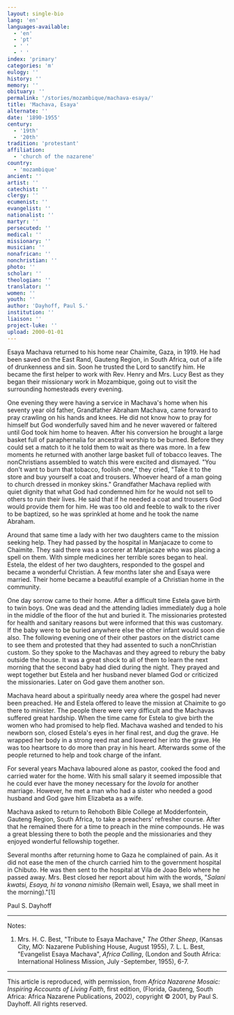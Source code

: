 ```yaml
---
layout: single-bio
lang: 'en'
languages-available:
  - 'en'
  - 'pt'
  - ' '
  - ' '
index: 'primary'
categories: 'm'
eulogy: ''
history: ''
memory: ''
obituary: ''
permalink: '/stories/mozambique/machava-esaya/'
title: 'Machava, Esaya'
alternate: ''
date: '1890-1955'
century:
  - '19th'
  - '20th'
tradition: 'protestant'
affiliation:
  - 'church of the nazarene'
country:
  - 'mozambique'
ancient: ''
artist: ''
catechist: ''
clergy: ''
ecumenist: ''
evangelist: ''
nationalist: ''
martyr: ''
persecuted: ''
medical: ''
missionary: ''
musician: ''
nonafrican: ''
nonchristian: ''
photo: ''
scholar: ''
theologian: ''
translator: ''
women: ''
youth: ''
author: 'Dayhoff, Paul S.'
institution: ''
liaison: ''
project-luke: ''
upload: 2000-01-01
---
```



Esaya Machava returned to his home near Chaimite, Gaza, in 1919.  He had been saved on the East Rand, Gauteng Region, in South Africa, out of a life of drunkenness and sin.  Soon he trusted the Lord to sanctify him.  He became the first helper to work with Rev. Henry and Mrs. Lucy Best as they began their missionary work in Mozambique, going out to visit the surrounding homesteads every evening.

One evening they were having a service in Machava's home when his seventy year old father, Grandfather Abraham Machava, came forward to pray crawling on his hands and knees.  He did not know how to pray for himself but God wonderfully saved him and he never wavered or faltered until God took him home to heaven.  After his conversion he brought a large basket full of paraphernalia for ancestral worship to be burned.  Before they could set a match to it he told them to wait as there was more.  In a few moments he returned with another large basket full of tobacco leaves.  The nonChristians assembled to watch this were excited and dismayed.  "You don't want to burn that tobacco, foolish one," they cried,  "Take it to the store and buy yourself a coat and trousers.  Whoever heard of a man going to church dressed in monkey skins."  Grandfather Machava replied with quiet dignity that what God had condemned him for he would not sell to others to ruin their lives.  He said that if he needed a coat and trousers God would provide them for him.   He was too old and feeble to walk to the river to be baptized,  so he was sprinkled at home and he took the name Abraham.

Around that same time a lady with her two daughters came to the mission seeking help.  They had passed by the hospital in Manjacaze to come to Chaimite.  They said there was a sorcerer at Manjacaze who was placing a spell on them. With simple medicines her terrible sores began to heal.  Estela, the eldest of her two daughters, responded to the gospel and became a wonderful Christian.  A few months later she and Esaya were married.  Their home became a beautiful example of a Christian home in the community.

One day sorrow came to their home.  After a difficult time Estela gave birth to twin boys.  One was dead and the attending ladies immediately dug a hole in the middle of the floor of the hut and buried it.  The missionaries protested for health and sanitary reasons but were informed that this was customary.  If the baby were to be buried anywhere else the other infant would soon die also.  The following evening one of their other pastors on the district came to see them and protested that they had assented to such a nonChristian custom.  So they spoke to the Machavas and they agreed to rebury the baby outside the house.  It was a great shock to all of them to learn the next morning that the second baby had died during the night.  They prayed and wept together but Estela and her husband never blamed God or criticized the missionaries.  Later on God gave them another son.

Machava heard about a spiritually needy area where the gospel had never been preached.  He and Estela offered to leave the mission at Chaimite to go there to minister.  The people there were very difficult and the Machavas suffered great hardship.  When the time came for Estela to give birth the women who had promised to help fled.  Machava washed and tended to his newborn son, closed Estela's eyes in her final rest, and dug the grave.  He wrapped her body in a strong reed mat and lowered her into the grave.  He was too heartsore to do more than pray in his heart. Afterwards some of the people returned to help and took charge of the infant.

For several years Machava laboured alone as pastor, cooked the food and carried water for the home.  With his small salary it seemed impossible that he could ever have the money necessary  for the *lovola* for another marriage.  However, he met a man who had a sister who needed a good husband and God gave him Elizabeta as a wife.

Machava asked to return to Rehoboth Bible College at Modderfontein, Gauteng Region, South Africa, to take a preachers' refresher course.  After that he remained there for a time to preach in the mine compounds.  He was a great blessing there to both the people and the missionaries and they enjoyed wonderful fellowship together.

Several months after returning home to Gaza he complained of pain.  As it did not ease the men of the church carried him to the government hospital in Chibuto.  He was then sent to the hospital at Vila de Joao Belo where he passed away.  Mrs. Best closed her report about him with the words, "*Salani kwatsi, Esaya, hi ta vonana nimisho* (Remain well, Esaya, we shall meet in the morning)."[1]

Paul S. Dayhoff

---

Notes:

1. Mrs. H. C. Best, "Tribute to Esaya Machave," *The Other Sheep*, (Kansas City, MO: Nazarene Publishing House, August 1955), 7.  L. L. Best, "Evangelist Esaya Machava", *Africa Calling*, (London and South Africa: International Holiness Mission, July -September, 1955), 6-7.

---

This article is reproduced, with permission, from *Africa Nazarene Mosaic: Inspiring Accounts of Living Faith*, first edition, (Florida, Gauteng, South Africa: Africa Nazarene Publications, 2002), copyright &copy; 2001, by Paul S. Dayhoff.  All rights reserved.